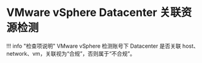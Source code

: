 # VMware vSphere Datacenter 关联资源检测

!!! info "检查项说明"
VMware vSphere 检测账号下 Datacenter 是否关联 host、network、vm，关联视为“合规”，否则属于“不合规”。
